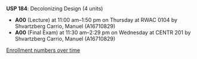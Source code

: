 **USP 184**: Decolonizing Design (4 units)

- **A00** (Lecture) at 11:00 am–1:50 pm on Thursday at RWAC 0104 by Shvartzberg Carrio, Manuel (A16710829)
- **A00** (Final Exam) at 11:30 am–2:29 pm on Wednesday at CENTR 201 by Shvartzberg Carrio, Manuel (A16710829)

[Enrollment numbers over time](./USP184.tsv)
